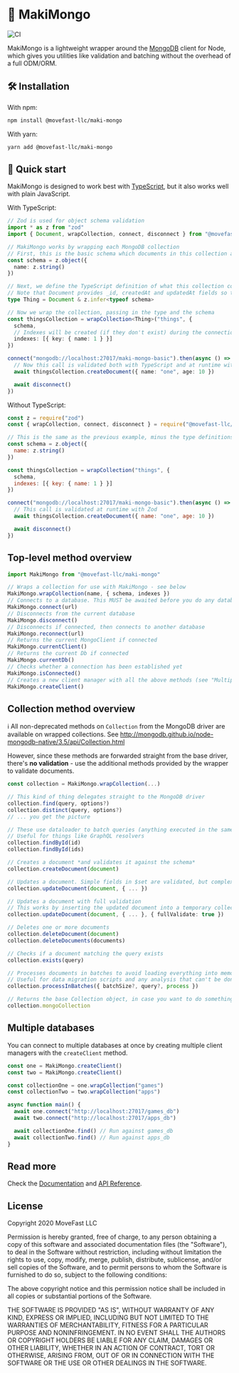 # 🍣 MakiMongo

![CI](https://github.com/movefast-llc/maki-mongo/workflows/CI/badge.svg)

MakiMongo is a lightweight wrapper around the [MongoDB](https://www.mongodb.org/) client for Node,
which gives you utilities like validation and batching without the overhead of a full ODM/ORM.

## 🛠 Installation

With npm:

```sh
npm install @movefast-llc/maki-mongo
```

With yarn:

```sh
yarn add @movefast-llc/maki-mongo
```

## 🚀 Quick start

MakiMongo is designed to work best with [TypeScript](https://www.typescriptlang.org/), but it also
works well with plain JavaScript.

With TypeScript:

```typescript
// Zod is used for object schema validation
import * as z from "zod"
import { Document, wrapCollection, connect, disconnect } from "@movefast-llc/maki-mongo"

// MakiMongo works by wrapping each MongoDB collection
// First, this is the basic schema which documents in this collection are expected to follow
const schema = z.object({
  name: z.string()
})

// Next, we define the TypeScript definition of what this collection contains
// Note that Document provides _id, createdAt and updatedAt fields so the schema doesn't need to include these
type Thing = Document & z.infer<typeof schema>

// Now we wrap the collection, passing in the type and the schema
const thingsCollection = wrapCollection<Thing>("things", {
  schema,
  // Indexes will be created (if they don't exist) during the connection process
  indexes: [{ key: { name: 1 } }]
})

connect("mongodb://localhost:27017/maki-mongo-basic").then(async () => {
  // Now this call is validated both with TypeScript and at runtime with Zod
  await thingsCollection.createDocument({ name: "one", age: 10 })

  await disconnect()
})
```

Without TypeScript:

```js
const z = require("zod")
const { wrapCollection, connect, disconnect } = require("@movefast-llc/maki-mongo")

// This is the same as the previous example, minus the type definitions
const schema = z.object({
  name: z.string()
})

const thingsCollection = wrapCollection("things", {
  schema,
  indexes: [{ key: { name: 1 } }]
})

connect("mongodb://localhost:27017/maki-mongo-basic").then(async () => {
  // This call is validated at runtime with Zod
  await thingsCollection.createDocument({ name: "one", age: 10 })

  await disconnect()
})
```

## Top-level method overview

```typescript
import MakiMongo from "@movefast-llc/maki-mongo"

// Wraps a collection for use with MakiMongo - see below
MakiMongo.wrapCollection(name, { schema, indexes })
// Connects to a database. This MUST be awaited before you do any database operations
MakiMongo.connect(url)
// Disconnects from the current database
MakiMongo.disconnect()
// Disconnects if connected, then connects to another database
MakiMongo.reconnect(url)
// Returns the current MongoClient if connected
MakiMongo.currentClient()
// Returns the current Db if connected
MakiMongo.currentDb()
// Checks whether a connection has been established yet
MakiMongo.isConnected()
// Creates a new client manager with all the above methods (see "Multiple databases")
MakiMongo.createClient()
```

## Collection method overview

ℹ️ All non-deprecated methods on `Collection` from the MongoDB driver are available on wrapped
collections. See http://mongodb.github.io/node-mongodb-native/3.5/api/Collection.html

However, since these methods are forwarded straight from the base driver, there's **no validation** -
use the additional methods provided by the wrapper to validate documents.

```typescript
const collection = MakiMongo.wrapCollection(...)

// This kind of thing delegates straight to the MongoDB driver
collection.find(query, options?)
collection.distinct(query, options?)
// ... you get the picture

// These use dataloader to batch queries (anything executed in the same "tick")
// Useful for things like GraphQL resolvers
collection.findById(id)
collection.findById(ids)

// Creates a document *and validates it against the schema*
collection.createDocument(document)

// Updates a document. Simple fields in $set are validated, but complex updates are not
collection.updateDocument(document, { ... })

// Updates a document with full validation
// This works by inserting the updated document into a temporary collection first, so it's much slower the non-validated way
collection.updateDocument(document, { ... }, { fullValidate: true })

// Deletes one or more documents
collection.deleteDocument(document)
collection.deleteDocuments(documents)

// Checks if a document matching the query exists
collection.exists(query)

// Processes documents in batches to avoid loading everything into memory at once
// Useful for data migration scripts and any analysis that can't be done with aggregation
collection.processInBatches({ batchSize?, query?, process })

// Returns the base Collection object, in case you want to do something more low-level
collection.mongoCollection
```

## Multiple databases

You can connect to multiple databases at once by creating multiple client managers with the
`createClient` method.

```typescript
const one = MakiMongo.createClient()
const two = MakiMongo.createClient()

const collectionOne = one.wrapCollection("games")
const collectionTwo = two.wrapCollection("apps")

async function main() {
  await one.connect("http://localhost:27017/games_db")
  await two.connect("http://localhost:27017/apps_db")

  await collectionOne.find() // Run against games_db
  await collectionTwo.find() // Run against apps_db
}
```

## Read more

Check the [Documentation](https://movefast-llc.github.io/maki-mongo) and
[API Reference](https://movefast-llc.github.io/maki-mongo/#/api).

## License

Copyright 2020 MoveFast LLC

Permission is hereby granted, free of charge, to any person obtaining a copy of this software and associated documentation files (the "Software"), to deal in the Software without restriction, including without limitation the rights to use, copy, modify, merge, publish, distribute, sublicense, and/or sell copies of the Software, and to permit persons to whom the Software is furnished to do so, subject to the following conditions:

The above copyright notice and this permission notice shall be included in all copies or substantial portions of the Software.

THE SOFTWARE IS PROVIDED "AS IS", WITHOUT WARRANTY OF ANY KIND, EXPRESS OR IMPLIED, INCLUDING BUT NOT LIMITED TO THE WARRANTIES OF MERCHANTABILITY, FITNESS FOR A PARTICULAR PURPOSE AND NONINFRINGEMENT. IN NO EVENT SHALL THE AUTHORS OR COPYRIGHT HOLDERS BE LIABLE FOR ANY CLAIM, DAMAGES OR OTHER LIABILITY, WHETHER IN AN ACTION OF CONTRACT, TORT OR OTHERWISE, ARISING FROM, OUT OF OR IN CONNECTION WITH THE SOFTWARE OR THE USE OR OTHER DEALINGS IN THE SOFTWARE.

